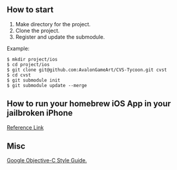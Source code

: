 How to start
------------

1. Make directory for the project.
2. Clone the project.
3. Register and update the submodule.

Example:

	$ mkdir project/ios
	$ cd project/ios
	$ git clone git@github.com:AvalonGameArt/CVS-Tycoon.git cvst
	$ cd cvst
	$ git submodule init
	$ git submodule update --merge

How to run your homebrew iOS App in your jailbroken iPhone
----------------------------------------------------------

[Reference Link](https://github.com/zhangjiji/SpaceViking/wiki/How-to-make-app-for-jailbroken-iPhone%283gs%2Cios5%2Cjailbroken%2Cunlock%29-on-Mac%28Lion%2Cxcode4.2%29)

Misc
----

[Google Objective-C Style Guide.](http://google-styleguide.googlecode.com/svn/trunk/objcguide.xml)
